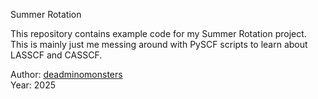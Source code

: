 Summer Rotation

This repository contains example code for my Summer Rotation project.  
This is mainly just me messing around with PySCF scripts to learn about
LASSCF and CASSCF.

Author: [deadminomonsters](https://github.com/deadminomonsters)  
Year: 2025